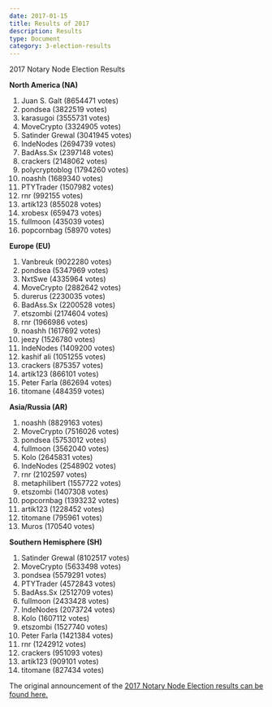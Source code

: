 ```yaml
---
date: 2017-01-15
title: Results of 2017
description: Results
type: Document
category: 3-election-results
---
```


2017 Notary Node Election Results

**North America (NA)**

1. Juan S. Galt (8654471 votes)
2. pondsea (3822519 votes)
3. karasugoi (3555731 votes)
4. MoveCrypto (3324905 votes)
5. Satinder Grewal (3041945 votes)
6. IndeNodes (2694739 votes)
7. BadAss.Sx (2397148 votes)
8. crackers (2148062 votes)
9. polycryptoblog (1794260 votes)
10. noashh (1689340 votes)
11. PTYTrader (1507982 votes)
12. rnr (992155 votes)
13. artik123 (855028 votes)
14. xrobesx (659473 votes)
15. fullmoon (435039 votes)
16. popcornbag (58970 votes)


**Europe (EU)**
1. Vanbreuk (9022280 votes)
2. pondsea (5347969 votes)
3. NxtSwe (4335964 votes)
4. MoveCrypto (2882642 votes)
5. durerus (2230035 votes)
6. BadAss.Sx (2200528 votes)
7. etszombi (2174604 votes)
8. rnr (1966986 votes)
9. noashh (1617692 votes)
10. jeezy (1526780 votes)
11. IndeNodes (1409200 votes)
12. kashif ali (1051255 votes)
13. crackers (875357 votes)
14. artik123 (866101 votes)
15. Peter Farla (862694 votes)
16. titomane (484359 votes)


**Asia/Russia (AR)**
1. noashh (8829163 votes)
2. MoveCrypto (7516026 votes)
3. pondsea (5753012 votes)
4. fullmoon (3562040 votes)
5. Kolo (2645831 votes)
6. IndeNodes (2548902 votes)
7. rnr (2102597 votes)
8. metaphilibert (1557722 votes)
9. etszombi (1407308 votes)
10. popcornbag (1393232 votes)
11. artik123 (1228452 votes)
12. titomane (795961 votes)
13. Muros (170540 votes)


**Southern Hemisphere (SH)**
1. Satinder Grewal (8102517 votes)
2. MoveCrypto (5633498 votes)
3. pondsea (5579291 votes)
4. PTYTrader (4572843 votes)
5. BadAss.Sx (2512709 votes)
6. fullmoon (2433428 votes)
7. IndeNodes (2073724 votes)
8. Kolo (1607112 votes)
9. etszombi (1527740 votes)
10. Peter Farla (1421384 votes)
11. rnr (1242912 votes)
12. crackers (951093 votes)
13. artik123 (909101 votes)
14. titomane (827434 votes)

The original announcement of the [2017 Notary Node Election results can be found here.](https://bitcointalk.org/index.php?topic=1605144.msg17664845#msg17664845)
